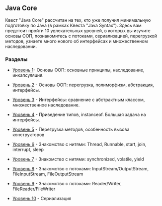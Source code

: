 ## Java Core

Квест "Java Core" рассчитан на тех, кто уже получил минимальную подготовку по Java (в рамках Квеста "Java Syntax").
Здесь вам предстоит пройти 10 увлекательных уровней, в которых вы изучите основы ООП, познакомитесь с потоками, сериализацией, перегрузкой методов, узнаете много нового об интерфейсах и множественном наследовании.

### Разделы

* [Уровень 1](src/com/javarush/task/task11)- Основы ООП: основные принципы, наследование, инкапсуляция.

* [Уровень 2](src/com/javarush/task/task12) - Основы ООП: перегрузка, полиморфизм, абстракция, интерфейсы.

* [Уровень 3](src/com/javarush/task/task13) - Интерфейсы: сравнение с абстрактным классом, множественное наследование.

* [Уровень 4](src/com/javarush/task/task14) - Приведение типов, instanceof. Большая задача на интерфейсы.

* [Уровень 5](src/com/javarush/task/task15) - Перегрузка методов, особенность вызова конструкторов

* [Уровень 6](src/com/javarush/task/task16) - Знакомство с нитями: Thread, Runnable, start, join, interrupt, sleep

* [Уровень 7](src/com/javarush/task/task17) - Знакомство с нитями: synchronized, volatile, yield

* [Уровень 8](src/com/javarush/task/task18) - Знакомство с потоками: InputStream/OutputStream, FileInputStream, FileOutputStream

* [Уровень 9](src/com/javarush/task/task19) - Знакомство с потоками: Reader/Writer, FileReader/FileWriter

* [Уровень 10](src/com/javarush/task/task20) - Сериализация
